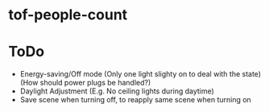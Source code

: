 # tof-people-count

# ToDo
- Energy-saving/Off mode (Only one light slighty on to deal with the state) (How should power plugs be handled?)
- Daylight Adjustment (E.g. No ceiling lights during daytime)
- Save scene when turning off, to reapply same scene when turning on
